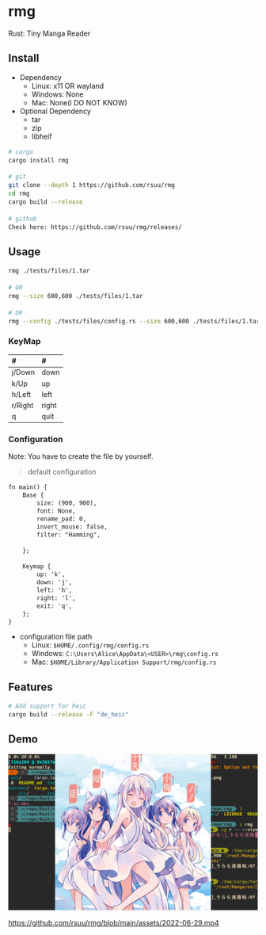 # rmg

Rust: Tiny Manga Reader

## Install

+ Dependency
  + Linux: x11 OR wayland
  + Windows: None
  + Mac: None(I DO NOT KNOW)
+ Optional Dependency
  + tar
  + zip
  + libheif

```bash
# cargo
cargo install rmg

# git
git clone --depth 1 https://github.com/rsuu/rmg
cd rmg
cargo build --release

# github
Check here: https://github.com/rsuu/rmg/releases/
```

## Usage

```bash
rmg ./tests/files/1.tar

# OR
rmg --size 600,600 ./tests/files/1.tar

# OR
rmg --config ./tests/files/config.rs --size 600,600 ./tests/files/1.tar
```

### KeyMap

|#|#|
|:-|:-|
j/Down | down
k/Up | up
h/Left | left
r/Right | right
q | quit

### Configuration

Note: You have to create the file by yourself.

> default configuration

```text
fn main() {
    Base {
        size: (900, 900),
        font: None,
        rename_pad: 0,
        invert_mouse: false,
        filter: "Hamming",

    };

    Keymap {
        up: 'k',
        down: 'j',
        left: 'h',
        right: 'l',
        exit: 'q',
    };
}
```

+ configuration file path
  + Linux: `$HOME/.config/rmg/config.rs`
  + Windows: `C:\Users\Alice\AppData\<USER>\rmg\config.rs`
  + Mac: `$HOME/Library/Application Support/rmg/config.rs`



## Features

```bash
# Add support for heic
cargo build --release -F "de_heic"
```

## Demo

![](./assets/2022-07-12.png)

https://github.com/rsuu/rmg/blob/main/assets/2022-06-29.mp4
